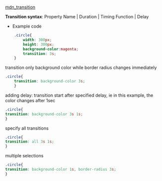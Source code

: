 [mdn_transition](https://developer.mozilla.org/en-US/docs/Web/CSS/transition)

**Transition syntax**:
 Property Name | Duration | Timing Function | Delay

- Example code
```css
    .circle{
        width: 300px;
        height: 300px;
        background-color:magenta;
        transition: 3s;
    }
```
transition only background color while border radius changes immediately

```css
.circle{
    transition: background-color 3s;
    }
```
adding delay: transition start after specified delay, ie in this example, the color changes after 1sec 

```css
.circle{
transition: background-color 3s 1s;
}
```
specify all transitions

```css
.circle{
transition: all 3s 1s;
}
```
multiple selections

```css
.circle{
transition: background-color 1s, border-radius 3s;
}
```